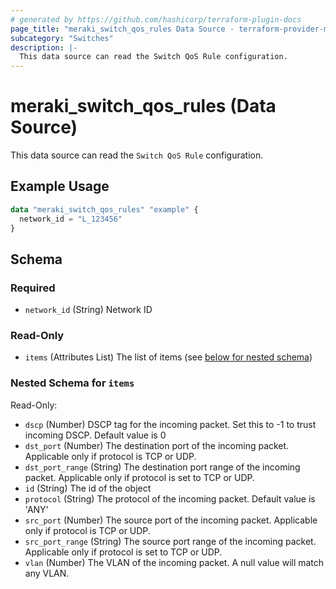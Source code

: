 ```yaml
---
# generated by https://github.com/hashicorp/terraform-plugin-docs
page_title: "meraki_switch_qos_rules Data Source - terraform-provider-meraki"
subcategory: "Switches"
description: |-
  This data source can read the Switch QoS Rule configuration.
---
```


# meraki_switch_qos_rules (Data Source)

This data source can read the `Switch QoS Rule` configuration.

## Example Usage

```terraform
data "meraki_switch_qos_rules" "example" {
  network_id = "L_123456"
}
```

<!-- schema generated by tfplugindocs -->
## Schema

### Required

- `network_id` (String) Network ID

### Read-Only

- `items` (Attributes List) The list of items (see [below for nested schema](#nestedatt--items))

<a id="nestedatt--items"></a>
### Nested Schema for `items`

Read-Only:

- `dscp` (Number) DSCP tag for the incoming packet. Set this to -1 to trust incoming DSCP. Default value is 0
- `dst_port` (Number) The destination port of the incoming packet. Applicable only if protocol is TCP or UDP.
- `dst_port_range` (String) The destination port range of the incoming packet. Applicable only if protocol is set to TCP or UDP.
- `id` (String) The id of the object
- `protocol` (String) The protocol of the incoming packet. Default value is 'ANY'
- `src_port` (Number) The source port of the incoming packet. Applicable only if protocol is TCP or UDP.
- `src_port_range` (String) The source port range of the incoming packet. Applicable only if protocol is set to TCP or UDP.
- `vlan` (Number) The VLAN of the incoming packet. A null value will match any VLAN.
